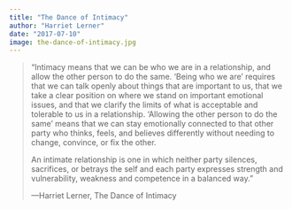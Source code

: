 ```yaml
---
title: "The Dance of Intimacy"
author: "Harriet Lerner"
date: "2017-07-10"
image: the-dance-of-intimacy.jpg
---
```


> “Intimacy means that we can be who we are in a relationship, and allow the other person to do the same. ‘Being who we are’ requires that we can talk openly about things that are important to us, that we take a clear position on where we stand on important emotional issues, and that we clarify the limits of what is acceptable and tolerable to us in a relationship. ‘Allowing the other person to do the same’ means that we can stay emotionally connected to that other party who thinks, feels, and believes differently without needing to change, convince, or fix the other.
>
> An intimate relationship is one in which neither party silences, sacrifices, or betrays the self and each party expresses strength and vulnerability, weakness and competence in a balanced way.”
>
> —Harriet Lerner, The Dance of Intimacy
